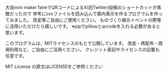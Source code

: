 大垣mini maker faireでQRコードによるX(旧Twitter)投稿のショートカットが素敵だったので
参考にcsvファイルを読み込んで案内表示を作るプログラムを作ってみました。
改変等ご自由にご使用ください。
ものづくり展示イベントの際等に活用いただけたら嬉しいです。
※pipでpillowとqrcodeを入れる必要があると思います。

このプログラムは、MITライセンスのもとで公開しています。
改変・再配布・商用利用など、ご自由にご活用ください。
クレジット表記やライセンスの記載も任意です。


MIT License の原文はLICENSEをご参照ください
